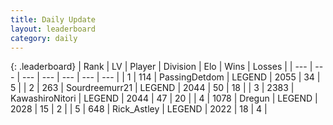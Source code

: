 ```yaml
---
title: Daily Update
layout: leaderboard
category: daily
---
```


{: .leaderboard}
| Rank | LV | Player | Division | Elo | Wins | Losses |
| --- | --- | --- | --- | --- | --- | --- |
| <span data-change="1">1</span> | 114 | <span title="ID: 454837">PassingDetdom</span> | LEGEND | <span data-change="38">2055</span> | <span data-change="10">34</span> | <span data-change="2">5</span> |
| <span data-change="4">2</span> | 263 | <span title="ID: 633686">Sourdreemurr21</span> | LEGEND | <span data-change="67">2044</span> | <span data-change="21">50</span> | <span data-change="7">18</span> |
| <span data-change="-2">3</span> | 2383 | <span title="ID: 164871">KawashiroNitori</span> | LEGEND | <span data-change="26">2044</span> | <span data-change="14">47</span> | <span data-change="7">20</span> |
| <span data-change="-1">4</span> | 1078 | <span title="ID: 337810">Dregun</span> | LEGEND | <span data-change="13">2028</span> | <span data-change="7">15</span> | <span data-change="2">2</span> |
| <span data-change="-1">5</span> | 648 | <span title="ID: 466583">Rick_Astley</span> | LEGEND | <span data-change="9">2022</span> | <span data-change="1">18</span> | <span data-change="0">4</span> |